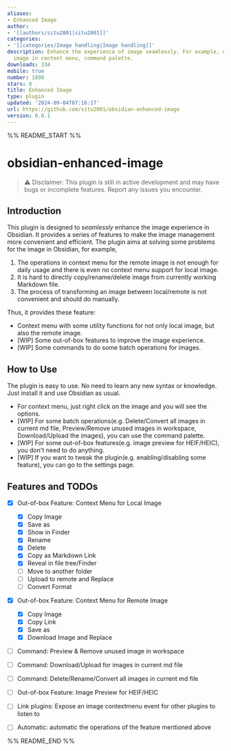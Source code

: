 ```yaml
---
aliases:
- Enhanced Image
author:
- '[[authors/situ2001|situ2001]]'
categories:
- '[[categories/Image handling|Image handling]]'
description: Enhance the experience of image seamlessly. For example, operations for
  image in context menu, command palette.
downloads: 334
mobile: true
number: 1898
stars: 8
title: Enhanced Image
type: plugin
updated: '2024-09-04T07:16:17'
url: https://github.com/situ2001/obsidian-enhanced-image
version: 0.0.1
---
```


%% README_START %%

# obsidian-enhanced-image

> ⚠️ Disclaimer: This plugin is still in active development and may have bugs or incomplete features. Report any issues you encounter.

## Introduction

This plugin is designed to *seamlessly* enhance the image experience in Obsidian. It provides a series of features to make the image management more convenient and efficient. The plugin aims at solving some problems for the image in Obsidian, for example,

1. The operations in context menu for the remote image is not enough for daily usage and there is even no context menu support for local image.
2. It is hard to directly copy/rename/delete image from currently working Markdown file.
3. The process of transforming an image between local/remote is not convenient and should do manually.

Thus, it provides these feature:

- Context menu with some utility functions for not only local image, but also the remote image.
- [WIP] Some out-of-box features to improve the image experience.
- [WIP] Some commands to do some batch operations for images.

## How to Use

The plugin is easy to use. No need to learn any new syntax or knowledge. Just install it and use Obsidian as usual.

- For context menu, just right click on the image and you will see the options.
- [WIP] For some batch operations(e.g. Delete/Convert all images in current md file, Preview/Remove unused images in workspace, Download/Upload the images), you can use the command palette.
- [WIP] For some out-of-box features(e.g. image preview for HEIF/HEIC), you don't need to do anything.
- [WIP] If you want to tweak the plugin(e.g. enabling/disabling some feature), you can go to the settings page.

## Features and TODOs

- [x] Out-of-box Feature: Context Menu for Local Image
  - [x] Copy Image
  - [x] Save as
  - [x] Show in Finder
  - [x] Rename
  - [x] Delete
  - [x] Copy as Markdown Link
  - [x] Reveal in file tree/Finder
  - [ ] Move to another folder
  - [ ] Upload to remote and Replace
  - [ ] Convert Format
- [x] Out-of-box Feature: Context Menu for Remote Image
  - [x] Copy Image
  - [x] Copy Link
  - [x] Save as
  - [x] Download Image and Replace
- [ ] Command: Preview & Remove unused image in workspace
- [ ] Command: Download/Upload for images in current md file
- [ ] Command: Delete/Rename/Convert all images in current md file
- [ ] Out-of-box Feature: Image Preview for HEIF/HEIC
- [ ] Link plugins: Expose an image contextmenu event for other plugins to listen to
- [ ] Automatic: automatic the operations of the feature mentioned above


%% README_END %%